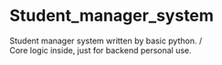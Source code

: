 # Student_manager_system
Student manager system written by basic python. /<br>
Core logic inside, just for backend personal use.

